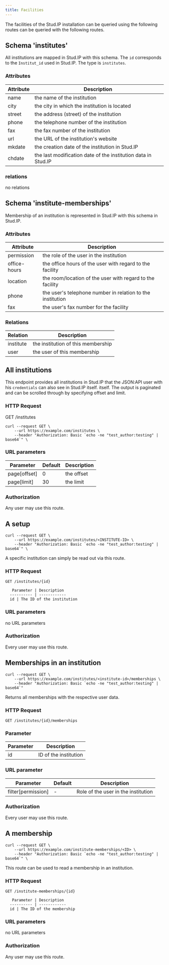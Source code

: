 ```yaml
---
title: Facilities
---
```



The facilities of the Stud.IP installation can be queried using the following routes
can be queried with the following routes.

## Schema 'institutes'

All institutions are mapped in Stud.IP with this schema. The `id`
corresponds to the `Institut_id` used in Stud.IP. The type is `institutes`.

### Attributes

Attribute | Description
-------- | ------------
name | the name of the institution
city | the city in which the institution is located
street | the address (street) of the institution
phone | the telephone number of the institution
fax | the fax number of the institution
url | the URL of the institution's website
mkdate | the creation date of the institution in Stud.IP
chdate | the last modification date of the institution data in Stud.IP

### relations

no relations


## Schema 'institute-memberships'

Membership of an institution is represented in Stud.IP with this
schema in Stud.IP.

### Attributes

Attribute | Description
-------- | ------------
permission | the role of the user in the institution
office-hours | the office hours of the user with regard to the facility
location | the room/location of the user with regard to the facility
phone | the user's telephone number in relation to the institution
fax | the user's fax number for the facility

### Relations

Relation | Description
--------- | ------------
institute | the institution of this membership
user | the user of this membership

## All institutions

This endpoint provides all institutions in Stud.IP that the
JSON:API user with his ``credentials`` can also see in Stud.IP itself.
itself. The output is paginated and can be scrolled through by specifying
offset and limit.

### HTTP Request

   GET /institutes

   ```shell
   curl --request GET \
       --url https://example.com/institutes \
       --header "Authorization: Basic `echo -ne "test_author:testing" | base64`" \
   ```

### URL parameters

Parameter | Default | Description
--------- | ------- | ------------
page[offset] | 0 | the offset
page[limit] | 30 | the limit

### Authorization

Any user may use this route.


## A setup

   ```shell
   curl --request GET \
       --url https://example.com/institutes/<INSTITUTE-ID> \
       --header "Authorization: Basic `echo -ne "test_author:testing" | base64`" \
   ```

A specific institution can simply be read out via this route.

### HTTP Request

   `GET /institutes/{id}`


       Parameter | Description
      ---------- | ------------
      id | The ID of the institution

### URL parameters

no URL parameters

### Authorization

Every user may use this route.


## Memberships in an institution

   ```shell
   curl --request GET \
       --url https://example.com/institutes/<institute-id>/memberships \
       --header "Authorization: Basic `echo -ne "test_author:testing" | base64`"
   ```

Returns all memberships with the respective user data.

### HTTP Request
   `GET /institutes/{id}/memberships`

### Parameter

Parameter | Description
--------- | -------
id | ID of the institution

### URL parameter

Parameter | Default | Description
--------- | ------- | ------------
filter[permission] | - | Role of the user in the institution

### Authorization

Every user may use this route.


## A membership

   ```shell
   curl --request GET \
       --url https://example.com/institute-memberships/<ID> \
       --header "Authorization: Basic `echo -ne "test_author:testing" | base64`" \
   ```

This route can be used to read a membership in an institution.

### HTTP Request

`GET /institute-memberships/{id}`

       Parameter | Description
      ---------- | ------------
      id | The ID of the membership

### URL parameters

no URL parameters

### Authorization

Any user may use this route.
